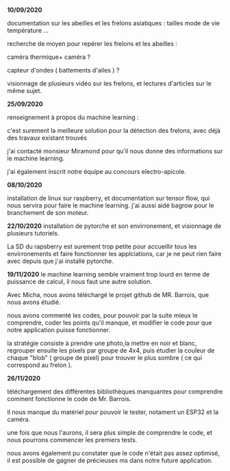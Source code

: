 **10/09/2020**

documentation sur les abeilles et les frelons asiatiques : 
 tailles
 mode de vie
 température
 ...
 
 recherche de moyen pour repérer les frelons et les abeilles : 
 
 caméra thermique+ caméra ?
 
 capteur d'ondes ( battements d'ailes ) ? 
 
 
 
 visionnage de plusieurs vidéo sur les frelons, et lectures d'articles sur le même sujet.
 
 **25/09/2020**
 
 renseignement à propos du machine learning : 

c'est surement la meilleure solution pour la détection des frelons, avec déjà des travaux existant trouvés

j'ai contacté monsieur Miramond pour qu'il nous donne des informations sur le machine learning.

j'ai également inscrit notre équipe au concours electro-apicole. 

**08/10/2020**

installation de linux sur raspberry, et documentation sur tensor flow, qui nous servira pour faire le machine learning.
j'ai aussi aidé bagrow pour le branchement de son moteur.

**22/10/2020**
installation de pytorche et son envirronement, et visionnage de plusieurs tutoriels.

La SD du rapsberry est surement trop petite pour accueillir tous les envirronements et faire fonctionner les applciations, car je ne peut rien faire avec depuis que j'ai
installé pytorche.

**19/11/2020**
le machine learning semble vraiment trop lourd en terme de puissance de calcul, il nous faut une autre solution.

Avec Micha, nous avons téléchargé le projet github de MR. Barrois, que nous avons étudié.

nous avons commenté les codes, pour pouvoir par la suite mieux le comprendre, coder les points qu'il manque, et modifier le code pour que notre application
puisse fonctionner.

la stratégie consiste à prendre une photo,la mettre en noir et blanc, regrouper ensuite les pixels par groupe de 4x4, puis étudier la couleur de  chaque "blob" ( groupe de pixel)
pour trouver le plus sombre ( ce qui correspond au frelon ).

**26/11/2020**

téléchargement des différentes bibliothèques manquantes pour comprendre comment fonctionne le code de Mr. Barrois. 

Il nous manque du matériel pour pouvoir le tester, notament un ESP32 et la caméra.


une fois que nous l'aurons, il sera plus simple de comprendre le code, et nous pourrons commencer les premiers tests.

nous avons également pu constater que le code n'était pas assez optimisé, il est possible de gagner de précieuses ms dans notre future application.



